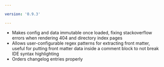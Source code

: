 ```yaml
---

version: '0.9.3'

---
```


- Makes config and data immutable once loaded, fixing stackoverflow errors when rendering 404 and directory index pages
- Allows user-configurable regex patterns for extracting front matter, useful for putting front matter data inside a 
comment block to not break IDE syntax highlighting
- Orders changelog entries properly